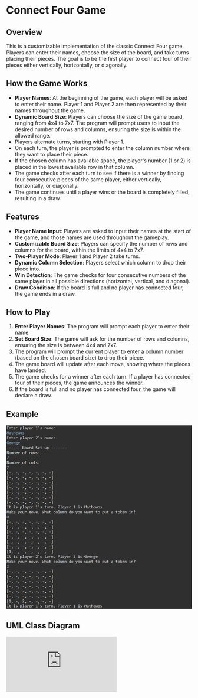 # **Connect Four Game**

## **Overview**
This is a customizable implementation of the classic Connect Four game. Players can enter their names, choose the size of the board, and take turns placing their pieces. The goal is to be the first player to connect four of their pieces either vertically, horizontally, or diagonally.

## **How the Game Works**
- **Player Names**: At the beginning of the game, each player will be asked to enter their name. Player 1 and Player 2 are then represented by their names throughout the game.
- **Dynamic Board Size**: Players can choose the size of the game board, ranging from 4x4 to 7x7. The program will prompt users to input the desired number of rows and columns, ensuring the size is within the allowed range.
- Players alternate turns, starting with Player 1.
- On each turn, the player is prompted to enter the column number where they want to place their piece.
- If the chosen column has available space, the player's number (1 or 2) is placed in the lowest available row in that column.
- The game checks after each turn to see if there is a winner by finding four consecutive pieces of the same player, either vertically, horizontally, or diagonally.
- The game continues until a player wins or the board is completely filled, resulting in a draw.

## **Features**
- **Player Name Input**: Players are asked to input their names at the start of the game, and those names are used throughout the gameplay.
- **Customizable Board Size**: Players can specify the number of rows and columns for the board, within the limits of 4x4 to 7x7.
- **Two-Player Mode**: Player 1 and Player 2 take turns.
- **Dynamic Column Selection**: Players select which column to drop their piece into.
- **Win Detection**: The game checks for four consecutive numbers of the same player in all possible directions (horizontal, vertical, and diagonal).
- **Draw Condition**: If the board is full and no player has connected four, the game ends in a draw.

## **How to Play**
1. **Enter Player Names**: The program will prompt each player to enter their name.
2. **Set Board Size**: The game will ask for the number of rows and columns, ensuring the size is between 4x4 and 7x7.
3. The program will prompt the current player to enter a column number (based on the chosen board size) to drop their piece.
4. The game board will update after each move, showing where the pieces have landed.
5. The game checks for a winner after each turn. If a player has connected four of their pieces, the game announces the winner.
6. If the board is full and no player has connected four, the game will declare a draw.

## **Example**
![Connect Four Game](https://github.com/mathytech1/ConnectFour/blob/main/src/main/java/mavenproject/connect_four/images/screenshot.png)

## **UML Class Diagram**
![Connect Four Game](https://github.com/mathytech1/ConnectFour/blob/main/src/main/java/mavenproject/connect_four/uml_diagram/uml_diagram.pdf)



